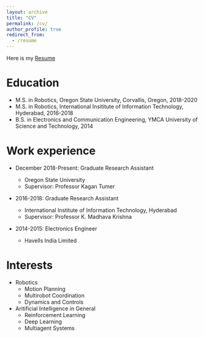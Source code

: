 ```yaml
---
layout: archive
title: "CV"
permalink: /cv/
author_profile: true
redirect_from:
  - /resume
---
```


Here is my [Resume](https://github.com/EnnaSachdeva/ennasachdeva_roboticist.github.io/blob/master/files/resume_Enna.pdf)<br>

Education
======
* M.S. in Robotics, Oregon State University, Corvallis, Oregon, 2018-2020
* M.S. in Robotics, International Insititute of Information Technology, Hyderabad, 2016-2018
* B.S. in Electronics and Communication Engineering, YMCA University of Science and Technology, 2014

Work experience
======
* December 2018-Present: Graduate Research Assistant
  * Oregon State University
  * Supervisor: Professor Kagan Tumer



* 2016-2018: Graduate Research Assistant
  * International Institute of Information Technology, Hyderabad
  * Supervisor: Professor K. Madhava Krishna 

* 2014-2015: Electronics Engineer
  * Havells India Limited
  
Interests
======
* Robotics
  * Motion Planning 
  * Multirobot Coordination
  * Dynamics and Controls
* Aritificial Intelligence in General
  * Reinforcement Learning 
  * Deep Learning
  * Multiagent Systems

